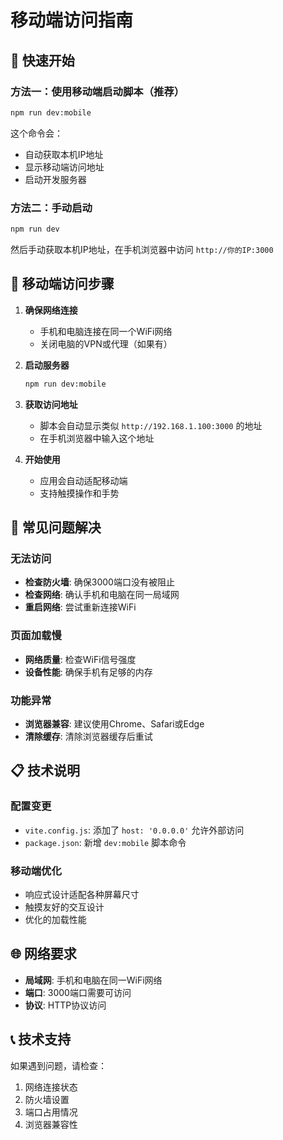 # 移动端访问指南

## 🚀 快速开始

### 方法一：使用移动端启动脚本（推荐）

```bash
npm run dev:mobile
```

这个命令会：
- 自动获取本机IP地址
- 显示移动端访问地址
- 启动开发服务器

### 方法二：手动启动

```bash
npm run dev
```

然后手动获取本机IP地址，在手机浏览器中访问 `http://你的IP:3000`

## 📱 移动端访问步骤

1. **确保网络连接**
   - 手机和电脑连接在同一个WiFi网络
   - 关闭电脑的VPN或代理（如果有）

2. **启动服务器**
   ```bash
   npm run dev:mobile
   ```

3. **获取访问地址**
   - 脚本会自动显示类似 `http://192.168.1.100:3000` 的地址
   - 在手机浏览器中输入这个地址

4. **开始使用**
   - 应用会自动适配移动端
   - 支持触摸操作和手势

## 🔧 常见问题解决

### 无法访问
- **检查防火墙**: 确保3000端口没有被阻止
- **检查网络**: 确认手机和电脑在同一局域网
- **重启网络**: 尝试重新连接WiFi

### 页面加载慢
- **网络质量**: 检查WiFi信号强度
- **设备性能**: 确保手机有足够的内存

### 功能异常
- **浏览器兼容**: 建议使用Chrome、Safari或Edge
- **清除缓存**: 清除浏览器缓存后重试

## 📋 技术说明

### 配置变更
- `vite.config.js`: 添加了 `host: '0.0.0.0'` 允许外部访问
- `package.json`: 新增 `dev:mobile` 脚本命令

### 移动端优化
- 响应式设计适配各种屏幕尺寸
- 触摸友好的交互设计
- 优化的加载性能

## 🌐 网络要求

- **局域网**: 手机和电脑在同一WiFi网络
- **端口**: 3000端口需要可访问
- **协议**: HTTP协议访问

## 📞 技术支持

如果遇到问题，请检查：
1. 网络连接状态
2. 防火墙设置
3. 端口占用情况
4. 浏览器兼容性
